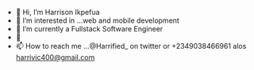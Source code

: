- 👋 Hi, I’m Harrison Ikpefua
- 👀 I’m interested in ...web and mobile development
- 🌱 I’m currently a Fullstack Software Engineer
- 💞️ 
- 📫 How to reach me ...@Harrified_ on twitter or +2349038466961 alos harrivic400@gmail.com

<!---
HARRIFIED/HARRIFIED is a ✨ special ✨ repository because its `README.md` (this file) appears on your GitHub profile.
You can click the Preview link to take a look at your changes.
--->
